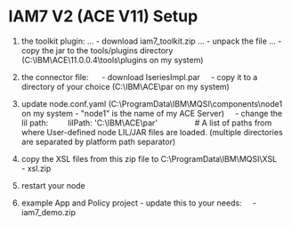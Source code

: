 # IAM7 V2 (ACE V11) Setup

1. the toolkit plugin:
... - download iam7_toolkit.zip
... - unpack the file
... - copy the jar to the tools/plugins directory (C:\IBM\ACE\11.0.0.4\tools\plugins on my system)


2. the connector file: 
    - download IseriesImpl.par
    - copy it to a directory of your choice (C:\IBM\ACE\par on my system)


3. update node.conf.yaml (C:\ProgramData\IBM\MQSI\components\node1 on my system - "node1" is the name of my ACE Server)
    - change the lil path:
        lilPath: 'C:\IBM\ACE\par'                 # A list of paths from where User-defined node LIL/JAR files are loaded. (multiple directories are separated by platform path separator)


4. copy the XSL files from this zip file to C:\ProgramData\IBM\MQSI\XSL
    - xsl.zip


5. restart your node


6. example App and Policy project - update this to your needs:
    - iam7_demo.zip
